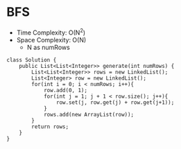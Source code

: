 # BFS
* Time Complexity: O(N<sup>2</sup>)
* Space Complexity: O(N)
	* N as numRows
```
class Solution {
    public List<List<Integer>> generate(int numRows) {
        List<List<Integer>> rows = new LinkedList();
        List<Integer> row = new LinkedList();
        for(int i = 0; i < numRows; i++){
            row.add(0, 1);
            for(int j = 1; j + 1 < row.size(); j++){
                row.set(j, row.get(j) + row.get(j+1));
            }
            rows.add(new ArrayList(row));
        }
        return rows;
    }
}
```